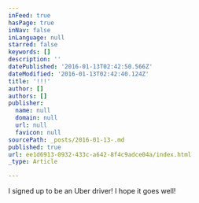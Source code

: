 ```yaml
---
inFeed: true
hasPage: true
inNav: false
inLanguage: null
starred: false
keywords: []
description: ''
datePublished: '2016-01-13T02:42:50.566Z'
dateModified: '2016-01-13T02:42:40.124Z'
title: '!!!'
author: []
authors: []
publisher:
  name: null
  domain: null
  url: null
  favicon: null
sourcePath: _posts/2016-01-13-.md
published: true
url: ee1d6913-0932-433c-a642-8f4c9adce04a/index.html
_type: Article

---
```

I signed up to be an Uber driver!  I hope it goes well!